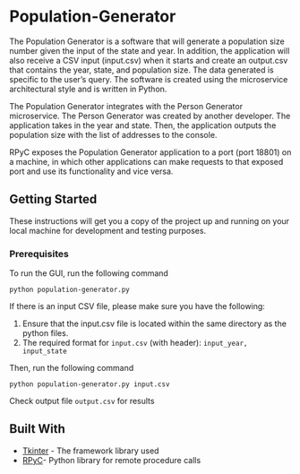 # Population-Generator
The Population Generator is a software that will generate a population size number given the
input of the state and year. In addition, the application will also receive a CSV input (input.csv)
when it starts and create an output.csv that contains the year, state, and population size. The data
generated is specific to the user’s query. The software is created using the microservice architectural style and
is written in Python.

The Population Generator integrates with the Person Generator microservice. The Person
Generator was created by another developer. The application takes in the year and state. Then,
the application outputs the population size with the list of addresses  to the console.

RPyC exposes the Population Generator application to a port (port 18801) on a machine, in
which other applications can make requests to that exposed port and use its functionality and
vice versa.

## Getting Started
These instructions will get you a copy of the project up and running on your local machine for development and testing purposes.

### Prerequisites
To run the GUI, run the following command
```
python population-generator.py
```

If there is an input CSV file, please make sure you have the following:
1. Ensure that the input.csv file is located within the same directory as the python files.
2. The required format for ```input.csv``` (with header): ```input_year, input_state```

Then, run the following command 
```
python population-generator.py input.csv
```
Check output file ```output.csv``` for results

## Built With
* [Tkinter](https://docs.python.org/3/library/tkinter.html) - The framework library used
* [RPyC](https://rpyc.readthedocs.io/en/latest/install.html)- Python library for remote procedure calls
